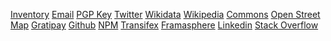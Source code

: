 <a class="inventory" href="https://inventaire.io/inventory/max" title="Inventaire" target="_blank" ><i class="fa fa-book"></i><span>Inventory</span></a>
<a class="email" href="mailto:max<at>maxlath.eu?subject=Hi!" title="Email"><i class="fa fa-envelope"></i><span>Email</span></a>
<a class="pgp" href="/pgp.txt" title="PGP Key" target="_blank"><i class="fa fa-key"></i><span>PGP Key</span></a>
<a class="twitter" href="https://twitter.com/maxlath" title="Twitter" target="_blank" rel="me"><i class="fa fa-twitter"></i><span>Twitter</span></a>
<a class="wikidata" href="https://www.wikidata.org/wiki/Special:Contributions/maxlath" title="Wikidata" target="_blank"><i class="fa fa-barcode"></i><span>Wikidata</span></a>
<a class="wikipedia" href="https://fr.wikipedia.org/wiki/Sp%C3%A9cial:Contributions/maxlath" title="Wikipedia" target="_blank"><i class="fa fa-wikipedia-w"></i><span>Wikipedia</span></a>
<a class="commons" href="https://commons.wikimedia.org/w/index.php?title=Special:ListFiles/maxlath&ilshowall=1" title="Commons" target="_blank"><i class="fa fa-photo"></i><span>Commons</span></a>
<a class="openstreetmap" href="http://www.openstreetmap.org/user/maxlath" title="OpenStreetMap" target="_blank"><i class="fa fa-map-o"></i><span>Open Street Map</span></a>
<a class="gratipay" href="https://gratipay.com/~maxlath/" title="Gratipay" target="_blank" ><i class="fa fa-heart"></i><span>Gratipay</span></a>
<a class="github" href="http://github.com/maxlath/" title="Github" target="_blank"><i class="fa fa-github"></i><span>Github</span></a>
<a class="npm" href="https://www.npmjs.com/~maxlath" title="npm" target="_blank"><i class="fa fa-cubes"></i><span>NPM</span></a>
<a class="transifex" href="https://www.transifex.com/accounts/profile/maxlath" title="Transifex" target="_blank"><i class="fa fa-language"></i><span>Transifex</span></a>
<a class="framasphere" href="https://framasphere.org/people/e249fdb03e7e013341922a0000053625" title="Framasphere" target="_blank" rel="me"><i class="fa fa-asterisk"></i><span>Framasphere</span></a>
<a class="linkedin" href="http://www.linkedin.com/in/maximelathuiliere" title="LinkedIn" target="_blank" rel="me"><i class="fa fa-linkedin-square"></i><span>Linkedin</span></a>
<a class="stackoverflow" href="http://stackoverflow.com/users/3324977/maxlath" title="StackOverflow" target="_blank"><i class="fa fa-stack-overflow"></i><span>Stack Overflow</span></a>
